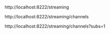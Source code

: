 http://localhost:8222/streaming

http://localhost:8222/streaming/channels

http://localhost:8222/streaming/channels?subs=1


